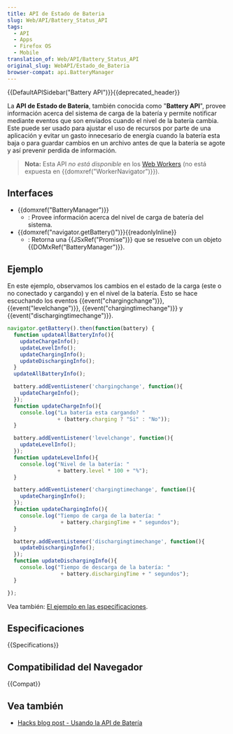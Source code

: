 ```yaml
---
title: API de Estado de Bateria
slug: Web/API/Battery_Status_API
tags:
  - API
  - Apps
  - Firefox OS
  - Mobile
translation_of: Web/API/Battery_Status_API
original_slug: WebAPI/Estado_de_Bateria
browser-compat: api.BatteryManager
---
```

{{DefaultAPISidebar("Battery API")}}{{deprecated_header}}

La **API de Estado de Batería**, también conocida como "**Battery API**", provee información acerca del sistema de carga de la batería y permite notificar mediante eventos que son enviados cuando el nivel de la batería cambia. Este puede ser usado para ajustar el uso de recursos por parte de una aplicación y evitar un gasto innecesario de energía cuando la batería esta baja o para guardar cambios en un archivo antes de que la batería se agote y así prevenir perdida de información.

> **Nota:** Esta API _no está disponible_ en los [Web Workers](/es/docs/Web/API/Web_Workers_API) (no está expuesta en {{domxref("WorkerNavigator")}}).

## Interfaces

- {{domxref("BatteryManager")}}
  - : Provee información acerca del nivel de carga de batería del sistema.
- {{domxref("navigator.getBattery()")}}{{readonlyInline}}
  - : Retorna una {{JSxRef("Promise")}} que se resuelve con un objeto {{DOMxRef("BatteryManager")}}.

## Ejemplo

En este ejemplo, observamos los cambios en el estado de la carga (este o no conectado y cargando) y en el nivel de la batería. Esto se hace escuchando los eventos {{event("chargingchange")}}, {{event("levelchange")}}, {{event("chargingtimechange")}} y {{event("dischargingtimechange")}}.

```js
navigator.getBattery().then(function(battery) {
  function updateAllBatteryInfo(){
    updateChargeInfo();
    updateLevelInfo();
    updateChargingInfo();
    updateDischargingInfo();
  }
  updateAllBatteryInfo();

  battery.addEventListener('chargingchange', function(){
    updateChargeInfo();
  });
  function updateChargeInfo(){
    console.log("La batería esta cargando? "
                + (battery.charging ? "Si" : "No"));
  }

  battery.addEventListener('levelchange', function(){
    updateLevelInfo();
  });
  function updateLevelInfo(){
    console.log("Nivel de la batería: "
                + battery.level * 100 + "%");
  }

  battery.addEventListener('chargingtimechange', function(){
    updateChargingInfo();
  });
  function updateChargingInfo(){
    console.log("Tiempo de carga de la batería: "
                 + battery.chargingTime + " segundos");
  }

  battery.addEventListener('dischargingtimechange', function(){
    updateDischargingInfo();
  });
  function updateDischargingInfo(){
    console.log("Tiempo de descarga de la batería: "
                 + battery.dischargingTime + " segundos");
  }

});
```

Vea también: [El ejemplo en las especificaciones](https://w3c.github.io/battery/).

## Especificaciones

{{Specifications}}

## Compatibilidad del Navegador

{{Compat}}

## Vea también

- [Hacks blog post - Usando la API de Batería](https://hacks.mozilla.org/2012/02/using-the-battery-api-part-of-webapi/)
